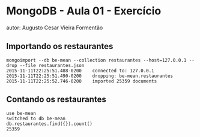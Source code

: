 # MongoDB - Aula 01 - Exercício
autor: Augusto Cesar Vieira Formentão

## Importando os restaurantes

    mongoimport --db be-mean --collection restaurantes --host=127.0.0.1 --drop --file restaurantes.json
    2015-11-11T22:25:51.488-0200    connected to: 127.0.0.1
    2015-11-11T22:25:51.490-0200    dropping: be-mean.restaurantes
    2015-11-11T22:25:52.746-0200    imported 25359 documents


## Contando os restaurantes

    use be-mean
    switched to db be-mean
    db.restaurantes.find({}).count()
    25359
